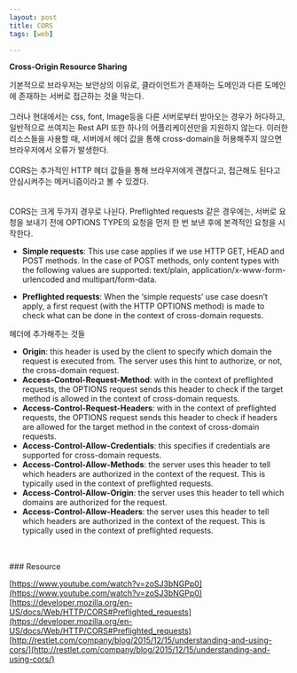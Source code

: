 ```yaml
---
layout: post
title: CORS
tags: [web]

---
```


<strong>Cross-Origin Resource Sharing</strong>

기본적으로 브라우저는 보안상의 이유로, 클라이언트가 존재하는 도메인과 다른 도메인에 존재하는 서버로 접근하는 것을 막는다.
<br><br>
그러나 현대에서는 css, font, Image등을 다른 서버로부터 받아오는 경우가 허다하고, 일반적으로 쓰여지는 Rest API 또한 하나의 어플리케이션만을 지원하지 않는다. 이러한 리소스들을 사용할 때, 서버에서 헤더 값을 통해 cross-domain을 허용해주지 않으면 브라우저에서 오류가 발생한다.
<br><br>
CORS는 추가적인 HTTP 헤더 값들을 통해 브라우저에게 괜찮다고, 접근해도 된다고 안심시켜주는 메커니즘이라고 볼 수 있겠다.
<br><br>
<br>
CORS는 크게 두가지 경우로 나뉜다. Preflighted requests 같은 경우에는, 서버로 요청을 보내기 전에 OPTIONS TYPE의 요청을 먼저 한 번 보낸 후에 본격적인 요청을 시작한다.

- __Simple requests__:  This use case applies if we use HTTP GET, HEAD and POST methods. In the case of POST methods, only content types with the following values are supported: text/plain, application/x-www-form-urlencoded and multipart/form-data.

- __Preflighted requests__:  When the ‘simple requests’ use case doesn’t apply, a first request (with the HTTP OPTIONS method) is made to check what can be done in the context of cross-domain requests.


헤더에 추가해주는 것들
- __Origin__: this header is used by the client to specify which domain the request is executed from. The server uses this hint to authorize, or not, the cross-domain request.
- __Access-Control-Request-Method__: with in the context of preflighted requests, the OPTIONS request sends this header to check if the target method is allowed in the context of cross-domain requests.
- __Access-Control-Request-Headers__: with in the context of preflighted requests, the OPTIONS request sends this header to check if headers are allowed for the target method in the context of cross-domain requests.
- __Access-Control-Allow-Credentials__: this specifies if credentials are supported for cross-domain requests.
- __Access-Control-Allow-Methods__: the server uses this header to tell which headers are authorized in the context of the request. This is typically used in the context of preflighted requests.
- __Access-Control-Allow-Origin__: the server uses this header to tell which domains are authorized for the request.
- __Access-Control-Allow-Headers__: the server uses this header to tell which headers are authorized in the context of the request. This is typically used in the context of preflighted requests.
<br>
<br>
### Resource

[https://www.youtube.com/watch?v=zoSJ3bNGPp0](https://www.youtube.com/watch?v=zoSJ3bNGPp0)
[https://developer.mozilla.org/en-US/docs/Web/HTTP/CORS#Preflighted_requests](https://developer.mozilla.org/en-US/docs/Web/HTTP/CORS#Preflighted_requests)
[http://restlet.com/company/blog/2015/12/15/understanding-and-using-cors/](http://restlet.com/company/blog/2015/12/15/understanding-and-using-cors/)

